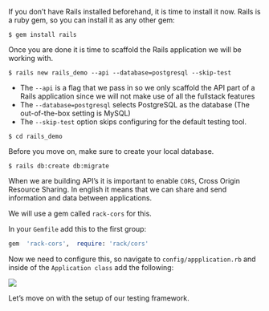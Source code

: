 If you don’t have Rails installed beforehand, it is time to install it now. Rails is a ruby gem, so you can install it as any other gem:
```
$ gem install rails
```
Once you are done it is time to scaffold the Rails application we will be working with.
```
$ rails new rails_demo --api --database=postgresql --skip-test
```
-   The `--api` is a flag that we pass in so we only scaffold the API part of a Rails application since we will not make use of all the fullstack features
-   The `--database=postgresql` selects PostgreSQL as the database (The out-of-the-box setting is MySQL)
-   The `--skip-test` option skips configuring for the default testing tool.
```
$ cd rails_demo
```
Before you move on, make sure to create your local database.
```
$ rails db:create db:migrate
```
When we are building API’s it is important to enable `CORS`, Cross Origin Resource Sharing. In english it means that we can share and send information and data between applications.

We will use a gem called `rack-cors` for this.

In your `Gemfile` add this to the first group:
```ruby
gem  'rack-cors',  require: 'rack/cors'
```
Now we need to configure this, so navigate to `config/appplication.rb` and inside of the `Application class` add the following:

![](https://cdn.fs.teachablecdn.com/ADNupMnWyR7kCWRvm76Laz/resize=width:2500/https://www.filepicker.io/api/file/K3jJPmu4SmQssjjS7z8A)

Let’s move on with the setup of our testing framework.